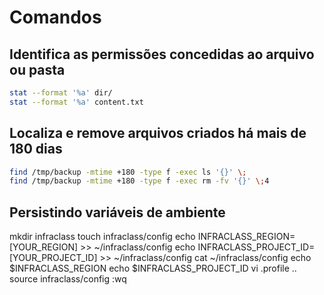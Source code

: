# Comandos

## Identifica as permissões concedidas ao arquivo ou pasta
```bash
stat --format '%a' dir/
stat --format '%a' content.txt
```

## Localiza e remove arquivos criados há mais de 180 dias
```bash
find /tmp/backup -mtime +180 -type f -exec ls '{}' \;
find /tmp/backup -mtime +180 -type f -exec rm -fv '{}' \;4
```

## Persistindo variáveis de ambiente
mkdir infraclass
touch infraclass/config
echo INFRACLASS_REGION=[YOUR_REGION] >> ~/infraclass/config
echo INFRACLASS_PROJECT_ID=[YOUR_PROJECT_ID] >> ~/infraclass/config
cat ~/infraclass/config
echo $INFRACLASS_REGION
echo $INFRACLASS_PROJECT_ID
vi .profile
..
source infraclass/config
:wq